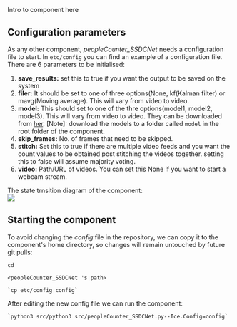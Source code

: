 ```
```
#
``` peopleCounter_SSDCNet
```
Intro to component here


## Configuration parameters
As any other component,
*peopleCounter_SSDCNet*
needs a configuration file to start. In `etc/config` you can find an example of a configuration file. There are 6 parameters to be initialised:  
1. **save_results:** set this to true if you want the output to be saved on the system
2. **filer:** It should be set to one of three options(None, kf(Kalman filter) or mavg(Moving average). This will vary from video to video.
3. **model:** This should set to one of the thre options(model1, model2, model3). This will vary from video to video. They can be downloaded from [her](https://drive.google.com/drive/folders/1i7oVrxz8w4m7t0zQI7-qtv2__M0OSVp3?usp=sharing). [Note]: download the models to a folder called `model` in the root folder of the component.  
4. **skip_frames:** No. of frames that need to be skipped.
5. **stitch:** Set this to true if there are multiple video feeds and you want the count values to be obtained post stitching the videos together. setting this to false will assume majority voting.
6. **video:** Path/URL of videos. You can set this None if you want to start a webcam stream. 

The state trnsition diagram of the component:  
![](images/fsm.png)
    
## Starting the component
To avoid changing the *config* file in the repository, we can copy it to the component's home directory, so changes will remain untouched by future git pulls:

    cd
` <peopleCounter_SSDCNet 's path> `

    `cp etc/config config`
    
After editing the new config file we can run the component:

    `python3 src/python3 src/peopleCounter_SSDCNet.py--Ice.Config=config`